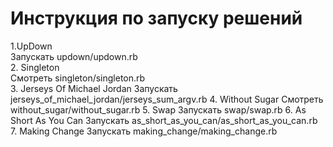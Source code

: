 # Инструкция по запуску решений
1.UpDown <br />
  Запускать updown/updown.rb <br />
2. Singleton <br />
  Смотреть singleton/singleton.rb <br />
3. Jerseys Of Michael Jordan
  Запускать jerseys_of_michael_jordan/jerseys_sum_argv.rb
4. Without Sugar
  Смотреть without_sugar/without_sugar.rb
5. Swap
  Запускать swap/swap.rb
6. As Short As You Can
  Запускать as_short_as_you_can/as_short_as_you_can.rb
7. Making Change
  Запускать making_change/making_change.rb

